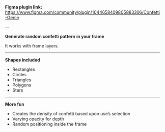 **Figma plugin link:** 
https://www.figma.com/community/plugin/1044658409805883306/Confetti-Genie

--

**Generate random confetti pattern in your frame**

It works with frame layers.

---

**Shapes included**

- Rectangles
- Circles
- Triangles
- Polygons
- Stars

---

**More fun**

- Creates the density of confetti based upon use’s selection
- Varying opacity for depth
- Random positioning inside the frame
